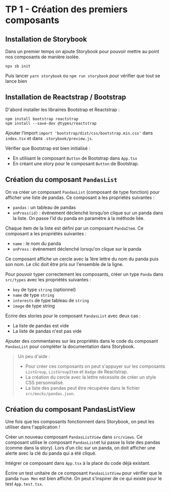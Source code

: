 # TP 1 - Création des premiers composants

## Installation de Storybook

Dans un premier temps on ajoute Storybook pour pouvoir mettre au point nos composants de manière isolée.

```
npx sb init
```

Puis lancer `yarn storybook` ou `npm run storybook` pour vérifier que tout se lance bien

## Installation de Reactstrap / Bootstrap

D'abord installer les librairies Bootstrap et Reactstrap :

```
npm install bootstrap reactstrap
npm install --save-dev @types/reactstrap
```

Ajouter l’import `import 'bootstrap/dist/css/bootstrap.min.css'` dans `index.tsx` et dans `.storybook/preview.js`.

Vérifier que Bootstrap est bien initialisé :

- En utilisant le composant `Button` de Bootstrap dans `App.tsx`
- En créant une story pour le composant `Button` de Bootstrap.

## Création du composant `PandasList`

On va créer un composant `PandasList` (composant de type fonction) pour afficher une liste de pandas. Ce composant a les propriétés suivantes :

- `pandas` : un tableau de pandas
- `onPress(id)` : événement déclenché lorsqu’on clique sur un panda dans la liste. On passe l’id du panda en paramètre à la méthode liée.

Chaque item de la liste est défini par un composant `PandaItem`. Ce composant a les propriétés suivantes :

- `name` : le nom du panda
- `onPress` : événement déclenché lorsqu'on clique sur le panda

Ce composant affiche un cercle avec la 1ère lettre du nom du panda puis son nom. Le clic doit être pris sur l'ensemble de la ligne.

Pour pouvoir typer correctement les composants, créer un type `Panda` dans `src/types` avec les propriétés suivantes :

- `key` de type `string` (optionnel)
- `name` de type `string`
- `interests` de type tableau de `string`
- `image` de type string

Écrire des stories pour le composant `PandasList` avec deux cas :

- La liste de pandas est vide
- La liste de pandas n'est pas vide

Ajouter des commentaires sur les propriétés dans le code du composant `PandasList` pour compléter la documentation dans Storybook.

> Un peu d'aide :
>
> - Pour créer ces composants on peut s'appuyer sur les composants `ListGroup`, `ListGroupItem` et `Badge` de Reactstrap.
> - La création du cercle avec la lettre nécessite de créer un style CSS personnalisé.
> - La liste des pandas peut être récupérée dans le fichier `src/mocks/pandas.json`.

## Création du composant PandasListView

Une fois que les composants fonctionnent dans Storybook, on peut les utiliser dans l'application !

Créer un nouveau composant `PandasListView` dans `src/views`. Ce composant utilise le composant `PandasList`et lui passe la liste des pandas (comme dans la story). Lors d’un clic sur un panda, on doit afficher une alerte avec la clé du panda qui a été cliqué.

Intégrer ce composant dans `App.tsx` à la place du code déjà existant.

Écrire un test unitaire de ce composant `PandasListView` pour vérifier que le panda `Yuan Men` est bien affiché. On peut s'inspirer de ce qui existe pour le test `App.test.tsx`.

